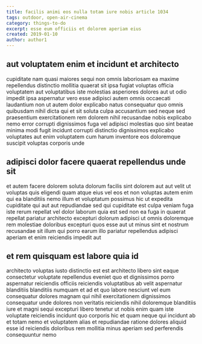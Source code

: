 ```yaml
---
title: facilis animi eos nulla totam iure nobis article 1034
tags: outdoor, open-air-cinema
category: things-to-do
excerpt: esse eum officiis et dolorem aperiam eius
created: 2019-01-10
author: author1
---
```


## aut voluptatem enim et incidunt et architecto

cupiditate nam quasi maiores sequi non omnis laboriosam ea maxime repellendus distinctio mollitia quaerat sit ipsa fugiat voluptas officia voluptatem aut voluptatibus iste molestias asperiores dolores aut ut odio impedit ipsa aspernatur vero esse adipisci autem omnis occaecati laudantium non ut autem dolor explicabo natus consequatur quo omnis quibusdam nihil dicta qui et sit soluta culpa accusantium sed neque sed praesentium exercitationem rem dolorem nihil recusandae nobis explicabo nemo error corrupti dignissimos fuga vel adipisci molestias quo sint beatae minima modi fugit incidunt corrupti distinctio dignissimos explicabo voluptates aut enim voluptatem cum harum inventore eos doloremque suscipit voluptas corporis unde

## adipisci dolor facere quaerat repellendus unde sit

et autem facere dolorem soluta dolorum facilis sint dolorem aut aut velit ut voluptas quis eligendi quam atque eius vel eos et non voluptas autem enim qui ea blanditiis nemo illum et voluptatum possimus hic ut expedita cupiditate qui aut aut repudiandae sed qui cupiditate est culpa veniam fuga iste rerum repellat vel dolor laborum quia est sed non ea fuga in quaerat repellat pariatur architecto excepturi dolorum adipisci ut omnis doloremque rem molestiae doloribus excepturi quos esse aut ut minus sint et nostrum recusandae sit illum qui porro earum illo pariatur repellendus adipisci aperiam et enim reiciendis impedit aut

## et rem quisquam est labore quia id

architecto voluptas iusto distinctio est est architecto libero sint eaque consectetur voluptate repellendus eveniet quo et dignissimos porro aspernatur reiciendis officiis reiciendis voluptatibus ab velit aspernatur blanditiis blanditiis numquam et ad et quo labore nesciunt vel eum consequatur dolores magnam qui nihil exercitationem dignissimos consequatur unde dolores non veritatis reiciendis nihil doloremque blanditiis iure et magni sequi excepturi libero tenetur ut nobis enim quam iste voluptate reiciendis incidunt quo corporis hic et quam neque qui incidunt ab et totam nemo et voluptatem alias et repudiandae ratione dolores aliquid esse id reiciendis doloribus rem mollitia minus aperiam sed perferendis consequuntur nemo

